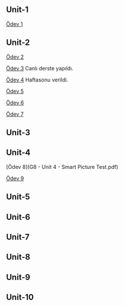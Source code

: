 ## Unit-1


[Ödev 1](Unit1-Practice1.pdf)

## Unit-2

[Ödev 2](Unit2-Practice1.pdf) 

[Ödev 3](8.2.2.pdf) Canlı derste yapıldı.

[Ödev 4](8.2.3.pdf) Haftasonu verildi.

[Ödev 5](8.2.4.pdf)

[Ödev 6](8.2.5.pdf)

[Ödev 7](8.2.6.pdf)

## Unit-3

## Unit-4

[Ödev 8](G8 - Unit 4 - Smart Picture Test.pdf)

[Ödev 9](8.4.1.pdf)

## Unit-5

## Unit-6

## Unit-7

## Unit-8

## Unit-9

## Unit-10


